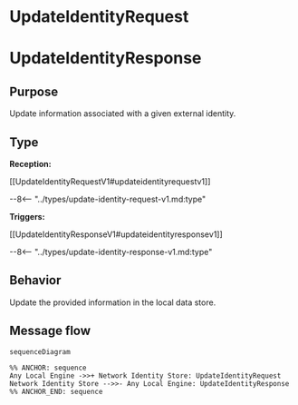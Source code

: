 <div class="message" markdown>


# UpdateIdentityRequest
# UpdateIdentityResponse

## Purpose

<!-- --8<-- [start:purpose] -->
Update information associated with a given external identity.
<!-- --8<-- [end:purpose] -->

## Type

<!-- --8<-- [start:type] -->
**Reception:**

[[UpdateIdentityRequestV1#updateidentityrequestv1]]

--8<-- "../types/update-identity-request-v1.md:type"

**Triggers:**

[[UpdateIdentityResponseV1#updateidentityresponsev1]]

--8<-- "../types/update-identity-response-v1.md:type"
<!-- --8<-- [end:type] -->

## Behavior

<!-- --8<-- [start:behavior] -->
Update the provided information in the local data store.
<!-- --8<-- [end:behavior] -->

## Message flow

<!-- --8<-- [start:messages] -->
```mermaid
sequenceDiagram

%% ANCHOR: sequence
Any Local Engine ->>+ Network Identity Store: UpdateIdentityRequest
Network Identity Store -->>- Any Local Engine: UpdateIdentityResponse
%% ANCHOR_END: sequence
```
<!-- --8<-- [end:messages] -->

</div>
